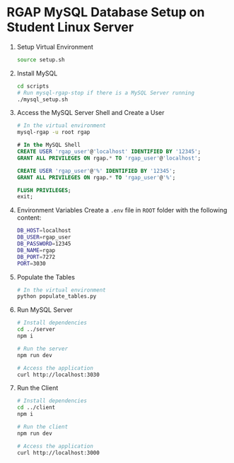 # RGAP MySQL Database Setup on Student Linux Server

1. Setup Virtual Environment
    ```bash
    source setup.sh
    ```

2. Install MySQL
    ```bash
    cd scripts
    # Run mysql-rgap-stop if there is a MySQL Server running
    ./mysql_setup.sh
    ```

3. Access the MySQL Server Shell and Create a User
    ```bash
    # In the virtual environment
    mysql-rgap -u root rgap
    ```

    ```sql
    # In the MySQL Shell
    CREATE USER 'rgap_user'@'localhost' IDENTIFIED BY '12345';
    GRANT ALL PRIVILEGES ON rgap.* TO 'rgap_user'@'localhost';

    CREATE USER 'rgap_user'@'%' IDENTIFIED BY '12345';
    GRANT ALL PRIVILEGES ON rgap.* TO 'rgap_user'@'%';

    FLUSH PRIVILEGES;
    exit;
    ```

4. Environment Variables
    Create a `.env` file in `ROOT` folder with the following content:
    ```bash
    DB_HOST=localhost
    DB_USER=rgap_user
    DB_PASSWORD=12345
    DB_NAME=rgap
    DB_PORT=7272
    PORT=3030
    ```

5. Populate the Tables
    ```bash
    # In the virtual environment
    python populate_tables.py
    ```

6. Run MySQL Server
    ```bash
    # Install dependencies
    cd ../server
    npm i

    # Run the server
    npm run dev

    # Access the application 
    curl http://localhost:3030
    ```

7. Run the Client
    ```bash
    # Install dependencies
    cd ../client
    npm i

    # Run the client
    npm run dev

    # Access the application
    curl http://localhost:3000
    ```

